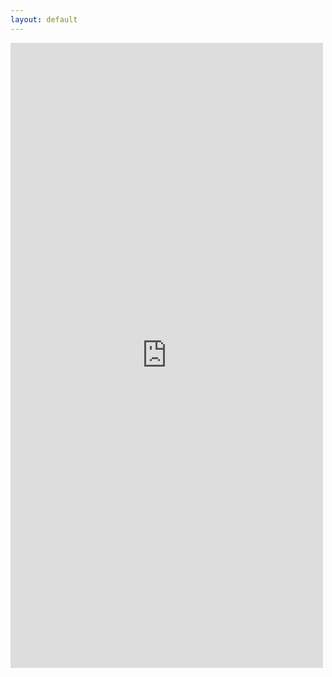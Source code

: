 ```yaml
---
layout: default
---
```


<iframe src = "https://edivimeycook.shinyapps.io/MeRIT-home/" style = "border:none; width:500px; height:1000px;"></iframe
